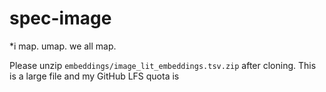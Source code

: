 # spec-image

*i map. umap. we all map.

Please unzip `embeddings/image_lit_embeddings.tsv.zip` after cloning. This is a large file and my GitHub LFS quota is 
